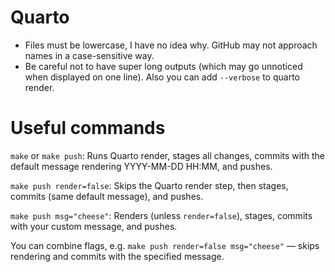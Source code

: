 # Quarto
- Files must be lowercase, I have no idea why. GitHub may not approach names in a case-sensitive way.
- Be careful not to have super long outputs (which may go unnoticed when displayed on one line). Also you can add `--verbose` to quarto render.

# Useful commands
`make` or `make push`: Runs Quarto render, stages all changes, commits with the default message rendering YYYY-MM-DD HH:MM, and pushes.

`make push render=false`: Skips the Quarto render step, then stages, commits (same default message), and pushes.

`make push msg="cheese"`: Renders (unless `render=false`), stages, commits with your custom message, and pushes.

You can combine flags, e.g.
`make push render=false msg="cheese"` — skips rendering and commits with the specified message.
